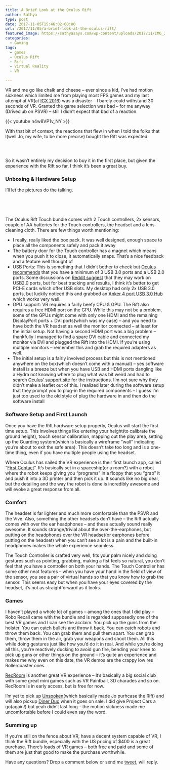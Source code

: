 ```yaml
---
title: A Brief Look at the Oculus Rift
author: Sathya
type: post
date: 2017-11-05T15:46:02+00:00
url: /2017/11/05/a-brief-look-at-the-oculus-rift/
featured_image: https://sathyasays.com/wp-content/uploads/2017/11/IMG_20170917_125022.jpeg
categories:
  - Gaming
tags:
  - games
  - Oculus Rift
  - Rift
  - Virtual Reality
  - VR

---
```

VR and me go like chalk and cheese &#8211; ever since a kid, I&#8217;ve had motion sickness which limited me from playing most FPS games and my last attempt at VR(at <a href="https://www.gamesexpo.in" target="_blank" rel="noopener">IGX 2016</a>) was a disaster &#8211; I barely could withstand 30 seconds of VR. Granted the game selection was bad &#8211; for me anyway (Driveclub on PSVR) &#8211; still I didn&#8217;t expect that bad of a reaction.

<!--more-->

{{< youtube n4w8VP1v_NY >}}

With that bit of context, the reactions that flew in when I told the folks that I(well Jo, my wife, to be more precise) bought the Rift was expected.

<img class="aligncenter size-full wp-image-1547" src="https://sathyasays.com/wp-content/uploads/2017/11/rift-reaction.png" alt=""   />

&nbsp;

So it wasn&#8217;t entirely my decision to buy it in the first place, but given the experience with the Rift so far, I think it&#8217;s been a great buy.

### Unboxing & Hardware Setup

I&#8217;ll let the pictures do the talking.

&nbsp;

<img class="aligncenter size-full wp-image-1555" src="https://sathyasays.com/wp-content/uploads/2017/11/IMG_20170917_124914-1.jpeg" alt=""   />

<img class="aligncenter size-full wp-image-1556" src="https://sathyasays.com/wp-content/uploads/2017/11/IMG_20170917_125000-1.jpeg" alt=""   />

<img class="aligncenter wp-image-1550" src="https://sathyasays.com/wp-content/uploads/2017/11/IMG_20170917_125022.jpeg" alt=""   />

<img class="aligncenter size-full wp-image-1551" src="https://sathyasays.com/wp-content/uploads/2017/11/IMG_20170917_125159.jpeg" alt=""   />
  
<img class="aligncenter size-medium wp-image-1552" src="https://sathyasays.com/wp-content/uploads/2017/11/IMG_20170917_125245.jpeg" alt=""   />
  
<img class="aligncenter size-medium wp-image-1553" src="https://sathyasays.com/wp-content/uploads/2017/11/IMG_20170917_125338.jpeg" alt=""   />

<img class="aligncenter size-medium wp-image-1554" src="https://sathyasays.com/wp-content/uploads/2017/11/IMG_20170917_125509.jpeg" alt=""   />
  
The Oculus Rift Touch bundle comes with 2 Touch controllers, 2x sensors, couple of AA batteries for the Touch controllers, the headset and a lens-cleaning cloth. There are few things worth mentioning:

  * I really, really liked the box pack. It was well designed, enough space to place all the components safely and pack it away
  * The battery door for the Touch controller has a magnet which means when you push it to close, it automatically snaps. That&#8217;s a nice feedback and a feature well thought of
  * USB Ports: This is something that I didn&#8217;t bother to check but <a href="https://support.oculus.com/1798990480336565/" target="_blank" rel="noopener">Oculus recommends</a> that you have a minimum of 3 USB 3.0 ports and a USB 2.0 ports. Some discussions on <a href="https://www.reddit.com/r/oculus/comments/5y14ez/is_there_a_difference_between_rift_on_usb_20_and/" target="_blank" rel="noopener">Reddit suggest</a> that they may work on USB2.0 ports, but for best tracking and results, I think it&#8217;s better to get PCI-E cards which offer USB slots. My desktop had only 2x USB 3.0 ports, but luckily noticed this and grabbed an <a href="https://www.amazon.com/gp/product/B00O0KISQE/ref=od_aui_detailpages01?ie=UTF8&psc=1" target="_blank" rel="noopener">Anker 4 port USB 3.0 Hub</a> which works very well.
  * GPU support: VR requires a fairly beefy CPU & GPU. The Rift also requires a free HDMI port on the GPU. While this may not be a problem, some of the GPUs might come with only one HDMI and the remaining DisplayPort ports + DVI ports(which was my case) &#8211; and you need to have both the VR headset as well the monitor connected &#8211; at least for the initial setup. Not having a second HDMI port was a big problem &#8211; thankfully I managed to find a spare DVI cable and connected my monitor via DVI and plugged the Rift into the HDMI. If you&#8217;re using multiple monitors &#8211; remember this and grab the required adapters as well.
  * The initial setup is a fairly involved process but this is not mentioned anywhere on the box(which doesn&#8217;t come with a manual) &#8211; yes software install is a breeze but when you have USB and HDMI ports dangling like a Hydra not knowing where to plug what was bit weird and had to search <a href="https://support.oculus.com/guides/rift/latest/concepts/rgsg-2-hw-hardware-setup/#rgsg-2-hw-hardware-setup" target="_blank" rel="noopener">Oculus&#8217; support site</a> for the instructions. I&#8217;m not sure why they didn&#8217;t make a leaflet out of this. I realized later during the software setup that they prompt you to plug-in the required components &#8211; I guess I&#8217;m just too used to the old style of plug the hardware in and then do the software install

### Software Setup and First Launch

Once you have the Rift hardware setup properly, Oculus will start the first time setup. This involves things like entering your height(to calibrate the ground height), touch sensor calibration, mapping out the play area, setting up the Guarding system(which is basically a wireframe &#8220;wall&#8221; indicating you&#8217;re about to exit the safe area). This doesn&#8217;t take too long and is a one-time thing, even if you have multiple people using the headset.

Where Oculus has nailed the VR experience is their first launch app, called &#8220;<a href="https://www.oculus.com/experiences/rift/1217155751659625/" target="_blank" rel="noopener">First Contact</a>&#8220;. It&#8217;s basically set in a spaceship(or a room?) with a robot where the robot keeps giving you “programs” in a floppy that you “grab” it and push it into a 3D printer and then pick it up. It sounds like no big deal, but the detailing and the way the robot is done is incredibly awesome and will evoke a great response from all.

### Comfort

The headset is far lighter and much more comfortable than the PSVR and the Vive. Also, something the other headsets don’t have &#8211; the Rift actually comes with over the ear headphones &#8211; and these actually sound really awesome. It sounds strange/trivial about the over-the-earphones, but putting on the headphones over the VR headset(or earphones before putting on the headset) when you can&#8217;t see a lot is a pain and the built-in headphones makes the whole experience seamless.

The Touch Controller is crafted very well, fits your palm nicely and doing gestures such as pointing, grabbing, making a fist feels so natural, you don&#8217;t feel that you have a controller on both your hands. The Touch Controller has some other neat features &#8211; when you have your hand in the field of view of the sensor, you see a pair of virtual hands so that you know how to grab the sensor. This seems easy but when you have your eyes covered by the headset, it&#8217;s not as straightforward as it looks.

### Games

I haven&#8217;t played a whole lot of games &#8211; among the ones that I did play &#8211; Robo Recall came with the bundle and is regarded supposedly one of the best VR games and I can see the acclaim. You pick up the guns from the holster. You can catch bullets and throw it back. You can catch robots and throw them back. You can grab them and pull them apart. You can grab them, throw them in the air, grab your weapons and shoot them. All this while doing gestures just like how you’d do it in real. And while you&#8217;re doing all this, you&#8217;re reactively ducking to avoid gun fire, bending your knee to pick up guns or other things on the ground &#8211; it&#8217;s quite an experience and makes me why even on this date, the VR demos are the crappy low res Rollercoaster ones.

<a href="https://store.steampowered.com/app/471710/Rec_Room/" target="_blank" rel="noopener">RecRoom</a> is another great VR experience &#8211; it&#8217;s basically a big social club with some great mini games such as VR Paintball, 3D charades and so on. RecRoom is in early access, but is free for now.

I&#8217;m yet to pick up <a href="https://www.oculus.com/experiences/rift/1070597869619581/" target="_blank" rel="noopener">Unspoken</a>(which basically made Jo purhcase the Rift) and will also pickup <a href="https://store.steampowered.com/app/530120/VR_The_Diner_Duo/" target="_blank" rel="noopener">Diner Duo</a> when it goes on sale. I did give Project Cars a go(again!) but yeah didn&#8217;t last long &#8211; the motion sickness made me uncomfortable before I could even say the word.

### Summing up

If you&#8217;re still on the fence about VR, have a decent system capable of VR, I think the Rift bundle, especially with the US pricing of $400 is a great purchase. There&#8217;s loads of VR games &#8211; both free and paid and some of them are just that good to make the purchase worthwhile.

Have any questions? Drop a comment below or send me <a href="https://twitter.com/sathyabhat" target="_blank" rel="noopener">tweet</a>, will reply.

&nbsp;
